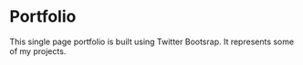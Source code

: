Portfolio
=================

This single page portfolio is built using Twitter Bootsrap.
It represents some of my projects.
